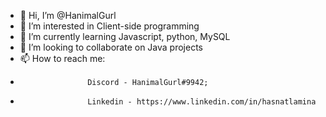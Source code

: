 - 👋 Hi, I’m @HanimalGurl
- 👀 I’m interested in Client-side programming
- 🌱 I’m currently learning Javascript, python, MySQL
- 💞️ I’m looking to collaborate on Java projects
- 📫 How to reach me: 
-                    Discord - HanimalGurl#9942;
-                    Linkedin - https://www.linkedin.com/in/hasnatlamina

<!---
HanimalGurl/HanimalGurl is a ✨ special ✨ repository because its `README.md` (this file) appears on your GitHub profile.
You can click the Preview link to take a look at your changes.
--->

